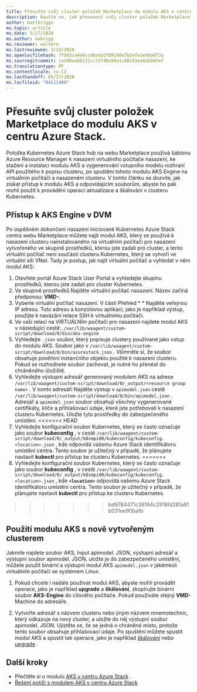 ```yaml
---
title: Přesuňte svůj cluster položek Marketplace do modulu AKS v centru Azure Stack.
description: Naučte se, jak přesunout svůj cluster položek Marketplace do modulu AKS na rozbočovači Azure Stack.
author: mattbriggs
ms.topic: article
ms.date: 5/27/2020
ms.author: mabrigg
ms.reviewer: waltero
ms.lastreviewed: 3/19/2020
ms.openlocfilehash: 7fd43ca4e9ccd6eda5f09198a7b2efe1e9da073a
ms.sourcegitcommit: cad40ae88212cc72f40c84a1c88143ea0abb65ef
ms.translationtype: MT
ms.contentlocale: cs-CZ
ms.lasthandoff: 05/27/2020
ms.locfileid: "84111408"
---
```

# <a name="move-your-marketplace-item-cluster-to-the-aks-engine-on-azure-stack-hub"></a>Přesuňte svůj cluster položek Marketplace do modulu AKS v centru Azure Stack.

Položka Kubernetes Azure Stack hub na webu Marketplace používá šablonu Azure Resource Manager k nasazení virtuálního počítače nasazení, ke stažení a instalaci modulu AKS a vygenerování vstupního modelu rozhraní API použitého k popisu clusteru, po spuštění tohoto modulu AKS Engine na virtuálním počítači a nasazeném clusteru. V tomto článku se dozvíte, jak získat přístup k modulu AKS a odpovídajícím souborům, abyste ho pak mohli použít k provádění operací aktualizace a škálování v clusteru Kubernetes.

## <a name="access-aks-engine-in-the-dvm"></a>Přístup k AKS Engine v DVM

Po úspěšném dokončení nasazení iniciované Kubernetes Azure Stack centra webu Marketplace můžete najít modul AKS, který se používá k nasazení clusteru nainstalovaného na virtuálním počítači pro nasazení vytvořeného ve skupině prostředků, kterou jste zadali pro cluster, a tento virtuální počítač není součástí clusteru Kubernetes, který se vytvoří ve virtuální síti VNet. Tady je postup, jak najít virtuální počítač a vyhledat v něm modul AKS:

1.  Otevřete portál Azure Stack User Portal a vyhledejte skupinu prostředků, kterou jste zadali pro cluster Kubernetes.
2.  Ve skupině prostředků Najděte virtuální počítač nasazení. Název začíná předponou: **VMD-**.
3.  Vyberte virtuální počítač nasazení. V části Přehled * * Najděte veřejnou IP adresu. Tuto adresu a konzolovou aplikaci, jako je například výstup, použijte k navázání relace SSH k virtuálnímu počítači.
4.  Ve vaší relaci na VIRTUÁLNÍm počítači pro nasazení najdete modul AKS v následující cestě:`./var/lib/waagent/custom-script/download/0/bin/aks-engine`
5.  Vyhledejte `.json` soubor, který popisuje clustery používané jako vstup do modulu AKS. Soubor jako v `/var/lib/waagent/custom-script/download/0/bin/azurestack.json` . Všimněte si, že soubor obsahuje pověření instančního objektu použité k nasazení clusteru. Pokud se rozhodnete soubor zachovat, je nutné ho přenést do chráněného úložiště.
6.  Vyhledejte výstupní adresář generovaný modulem AKS na adrese `/var/lib/waagent/custom-script/download/0/_output/<resource group name>` . V tomto adresáři Najděte výstup v `apimodel.json` cestě `/var/lib/waagent/custom-script/download/0/bin/apimodel.json` . Adresář a `apimodel.json` soubor obsahují všechny vygenerované certifikáty, klíče a přihlašovací údaje, které jste potřebovali k nasazení clusteru Kubernetes. Uložte tyto prostředky do zabezpečeného umístění.
<<<<<<< HEAD
7.  Vyhledejte konfigurační soubor Kubernetes, který se často označuje jako soubor **kubeconfig** , v cestě `/var/lib/waagent/custom-script/download/0/_output/k8smpi00/kubeconfig/kubeconfig.<location>.json` , kde **<location>** odpovídá vašemu Azure Stack identifikátoru umístění centra. Tento soubor je užitečný v případě, že plánujete nastavit **kubectl** pro přístup ke clusteru Kubernetes.
=======
7.  Vyhledejte konfigurační soubor Kubernetes, který se často označuje jako soubor **kubeconfig** , v cestě `/var/lib/waagent/custom-script/download/0/_output/k8smpi00/kubeconfig/kubeconfig.<location>.json` , kde **`<location>`** odpovídá vašemu Azure Stack identifikátoru umístění centra. Tento soubor je užitečný v případě, že plánujete nastavit **kubectl** pro přístup ke clusteru Kubernetes.

>>>>>>> bd9784471c39194c2918fd281a81b031ee90bafb

## <a name="use-the-aks-engine-with-your-newly-created-cluster"></a>Použití modulu AKS s nově vytvořeným clusterem

Jakmile najdete soubor AKS, Input apimodel. JSON, výstupní adresář a výstupní soubor apimodel. JSON, uložte je do zabezpečeného umístění, můžete použít binární a výstupní modul AKS `apimodel.json` v jakémkoli virtuálním počítači se systémem Linux.

1.  Pokud chcete i nadále používat modul AKS, abyste mohli provádět operace, jako je například **upgrade** a **škálování**, zkopírujte binární soubor **AKS-Engine** do cílového počítače. Pokud používáte stejný **VMD-** Machine do adresáře.

2.  Vytvořte adresář s názvem clusteru nebo jiným názvem mnemotechnic, který odkazuje na nový cluster, a uložte do něj výstupní soubor apimodel. JSON. Ujistěte se, že se jedná o chráněné místo, protože tento soubor obsahuje přihlašovací údaje. Po spuštění můžete spustit modul AKS a spustit tak operace, jako je například [škálování](azure-stack-kubernetes-aks-engine-scale.md) nebo [upgrade](azure-stack-kubernetes-aks-engine-upgrade.md) .

## <a name="next-steps"></a>Další kroky

- Přečtěte si o modulu [AKS v centru Azure Stack](azure-stack-kubernetes-aks-engine-overview.md) .  
- [Řešení potíží s modulem AKS v centru Azure Stack](azure-stack-kubernetes-aks-engine-troubleshoot.md)  

